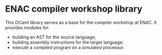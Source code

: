 # ENAC compiler workshop library
This OCaml library serves as a base for the compiler workshop at ENAC. It
provides modules for:
  * building an AST for the source language;
  * building assembly instructions for the target language;
  * execute a compiled program on a simulated processor.
